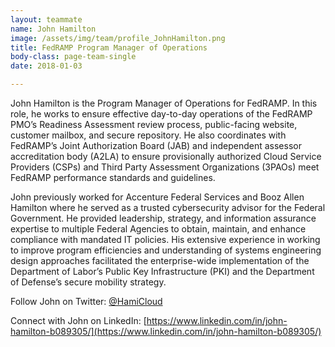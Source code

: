 ```yaml
---
layout: teammate
name: John Hamilton
image: /assets/img/team/profile_JohnHamilton.png
title: FedRAMP Program Manager of Operations
body-class: page-team-single
date: 2018-01-03

---
```


John Hamilton is the Program Manager of Operations for FedRAMP. In this role, he works to ensure effective day-to-day operations of the FedRAMP PMO’s Readiness Assessment review process, public-facing website, customer mailbox, and secure repository. He also coordinates with FedRAMP’s Joint Authorization Board (JAB) and independent assessor accreditation body (A2LA) to ensure provisionally authorized Cloud Service Providers (CSPs) and Third Party Assessment Organizations (3PAOs) meet FedRAMP performance standards and guidelines.

John previously worked for Accenture Federal Services and Booz Allen Hamilton where he served as a trusted cybersecurity advisor for the Federal Government. He provided leadership, strategy, and information assurance expertise to multiple Federal Agencies to obtain, maintain, and enhance compliance with mandated IT policies. His extensive experience in working to improve program efficiencies and understanding of systems engineering design approaches facilitated the enterprise-wide implementation of the Department of Labor’s Public Key Infrastructure (PKI) and the Department of Defense’s secure mobility strategy.

Follow John on Twitter: [@HamiCloud](http://twitter.com/HamiCloud)

Connect with John on LinkedIn: [https://www.linkedin.com/in/john-hamilton-b089305/](https://www.linkedin.com/in/john-hamilton-b089305/)
